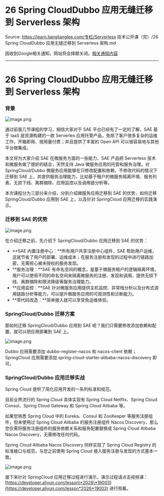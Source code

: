 # 26 Spring CloudDubbo 应用无缝迁移到 Serverless 架构 

Source: https://learn.lianglianglee.com/专栏/Serverless 技术公开课（完）/26 Spring CloudDubbo 应用无缝迁移到 Serverless 架构.md

因收到Google相关通知，网站将会择期关闭。[相关通知内容](https://lumendatabase.org/notices/44265620)

---

# 26 Spring CloudDubbo 应用无缝迁移到 Serverless 架构

### 背景

![image.png](assets/2020-10-19-032108.png)

通过前面几节课程的学习，相信大家对于 SAE 平台已经有了一定的了解，SAE 基于 IaaS 层资源构建的一款 Serverles 应用托管产品，免除了客户很多复杂的运维工作，开箱即用、按用量付费；并且提供了丰富的 Open API 可以很容易地与其他平台做集成。

本文将为大家介绍 SAE 在微服务方面的一些能力，SAE 产品把 Serverless 技术和微服务做了很好的结合，天然支持 Java 微服务应用的托管和服务治理，对 SpringCloud/Dubbo 微服务应用能够在只修改配置和依赖，不修改代码的情况下迁移到 SAE 上，并提供服务治理能力，比如基于租户的微服务隔离环境、服务列表、无损下线、离群摘除、应用监控以及调用链分析等。

本次课程分为三部分来介绍，分别介绍微服务应用迁移到 SAE 的优势，如何迁移 SpringCloud/Dubbo 应用到 SAE 上，以及针对 SpringCloud 应用迁移的实践演示。

### 迁移到 SAE 的优势

![image.png](assets/2020-10-19-032114.png)

在介绍迁移之前，先介绍下 SpringCloud/Dubbo 应用迁移到 SAE 的优势：

* **SAE 内置注册中心：**所有用户共享注册中心组件，SAE 帮助用户运维，这就节省了用户的部署、运维成本；在服务注册和发现的过程中进行链路加密，无需担心被未授权的服务发现。
* **服务治理：**SAE 有命名空间的概念，是基于微服务租户的逻辑隔离环境，用户可以使用不同的命名空间来隔离微服务的注册、发现和调用，提供无损下线、离群摘除和限流降级等服务治理能力。
* **应用监控：**SAE 针对微服务应用提供主机监控、异常栈分析以及分布式调用链路分析等能力，可以提升微服务应用的可观测性和诊断能力。
* **零代码改造：**简单接入就可以享受免运维体验。

### SpringCloud/Dubbo 迁移方案

那如何迁移 SpringCloud/Dubbo 应用到 SAE 呢？我们只需要修改添加依赖和配置，就可以把应用部署到 SAE 上。

![image.png](assets/2020-10-19-032116.png)

Dubbo 应用需要添加 dubbo-register-nacos 和 nacos-client 依赖；SpringCloud 应用需要添加 spring-cloud-starter-alibaba-nacos-discovery 即可。

### SpringCloud/Dubbo 应用迁移实战

Spring Cloud 提供了简化应用开发的一系列标准和规范。

目前业界流行的 Spring Cloud 具体实现有 Spring Cloud Netflix、Spring Cloud Consul、Spring Cloud Gateway 和 Spring Cloud Alibaba 等。

如果您熟悉 Spring Cloud 中的 Eureka、Consul 和 ZooKeeper 等服务注册组件，但未使用过 Spring Cloud Alibaba 的服务注册组件 Nacos Discovery，那么您仅需将服务注册组件的服务依赖关系和服务配置替换成 Spring Cloud Alibaba Nacos Discovery，无需修改任何代码。

Spring Cloud Alibaba Nacos Discovery 同样实现了 Spring Cloud Registry 的标准接口与规范，与您之前使用 Spring Cloud 接入服务注册与发现的方式基本一致。

![image.png](assets/2020-10-19-032119.png)

接下来针对 SpringCloud 应用迁移过程进行演示，演示过程请点击视频课：[https://developer.aliyun.com/lesson\*2026\*19003](https://developer.aliyun.com/lesson*2026*19003) 进行观看。